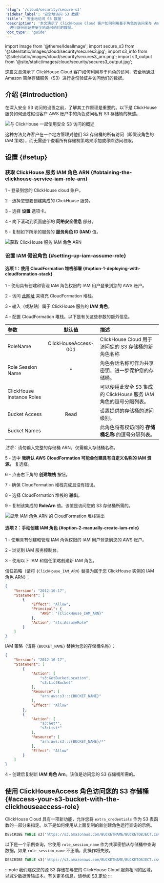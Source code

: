 ```yaml
---
'slug': '/cloud/security/secure-s3'
'sidebar_label': '安全地访问 S3 数据'
'title': '安全地访问 S3 数据'
'description': '本文演示了 ClickHouse Cloud 客户如何利用基于角色的访问来与 Amazon Simple Storage Service(S3)
  进行身份验证并安全地访问他们的数据。'
'doc_type': 'guide'
---
```


import Image from '@theme/IdealImage';
import secure_s3 from '@site/static/images/cloud/security/secures3.jpg';
import s3_info from '@site/static/images/cloud/security/secures3_arn.png';
import s3_output from '@site/static/images/cloud/security/secures3_output.jpg';

这篇文章演示了 ClickHouse Cloud 客户如何利用基于角色的访问，安全地通过 Amazon 简单存储服务（S3）进行身份验证并访问他们的数据。

## 介绍 {#introduction}

在深入安全 S3 访问的设置之前，了解其工作原理是重要的。以下是 ClickHouse 服务如何通过假设客户 AWS 账户中的角色访问私有 S3 存储桶的概述。

<Image img={secure_s3} size="md" alt="与 ClickHouse 一起使用安全 S3 访问的概述"/>

这种方法允许客户在一个地方管理对他们 S3 存储桶的所有访问（即假设角色的 IAM 策略），而无需逐个查看所有存储桶策略来添加或移除访问权限。

## 设置 {#setup}

### 获取 ClickHouse 服务 IAM 角色 ARN {#obtaining-the-clickhouse-service-iam-role-arn}

1 - 登录到您的 ClickHouse cloud 账户。

2 - 选择您想要创建集成的 ClickHouse 服务。

3 - 选择 **设置** 选项卡。

4 - 向下滚动到页面底部的 **网络安全信息** 部分。

5 - 复制如下所示的服务的 **服务角色 ID (IAM)** 值。

<Image img={s3_info} size="lg" alt="获取 ClickHouse 服务 IAM 角色 ARN" border />

### 设置 IAM 假设角色 {#setting-up-iam-assume-role}

#### 选项 1：使用 CloudFormation 堆栈部署 {#option-1-deploying-with-cloudformation-stack}

1 - 使用具有创建和管理 IAM 角色权限的 IAM 用户登录到您的 AWS 账户。

2 - 访问 [此网址](https://us-west-2.console.aws.amazon.com/cloudformation/home?region=us-west-2#/stacks/quickcreate?templateURL=https://s3.us-east-2.amazonaws.com/clickhouse-public-resources.clickhouse.cloud/cf-templates/secure-s3.yaml&stackName=ClickHouseSecureS3) 来填充 CloudFormation 堆栈。

3 - 输入（或粘贴）属于 ClickHouse 服务的 **IAM 角色**。

4 - 配置 CloudFormation 堆栈。以下是有关这些参数的额外信息。

| 参数                     | 默认值               | 描述                                                                                             |
| :---                    |    :----:           | :----                                                                                             |
| RoleName                | ClickHouseAccess-001 | ClickHouse Cloud 用于访问您的 S3 存储桶的新角色名称                                              |
| Role Session Name       |      *              | 角色会话名称可作为共享密钥，进一步保护您的存储桶。                                                |
| ClickHouse Instance Roles|                     | 可以使用此安全 S3 集成的 ClickHouse 服务 IAM 角色的逗号分隔列表。                                |
| Bucket Access           |    Read             | 设置提供的存储桶的访问级别。                                                                      |
| Bucket Names            |                     | 此角色将有权访问的 **存储桶名称** 的逗号分隔列表。                                                |

*注意*：请勿输入完整的存储桶 ARN，仅需输入存储桶名称。

5 - 选中 **我确认 AWS CloudFormation 可能会创建具有自定义名称的 IAM 资源。** 复选框。

6 - 点击右下角的 **创建堆栈** 按钮。

7 - 确保 CloudFormation 堆栈完成且没有错误。

8 - 选择 CloudFormation 堆栈的 **输出**。

9 - 复制该集成的 **RoleArn** 值。该值是访问您的 S3 存储桶所需的。

<Image img={s3_output} size="lg" alt="显示 IAM 角色 ARN 的 CloudFormation 堆栈输出" border />

#### 选项 2：手动创建 IAM 角色 {#option-2-manually-create-iam-role}

1 - 使用具有创建和管理 IAM 角色权限的 IAM 用户登录到您的 AWS 账户。

2 - 浏览到 IAM 服务控制台。

3 - 使用以下 IAM 和信任策略创建新 IAM 角色。

信任策略（请将 `{ClickHouse_IAM_ARN}` 替换为属于您 ClickHouse 实例的 IAM 角色 ARN）：

```json
{
    "Version": "2012-10-17",
    "Statement": [
        {
            "Effect": "Allow",
            "Principal": {
                "AWS": "{ClickHouse_IAM_ARN}"
            },
            "Action": "sts:AssumeRole"
        }
    ]
}
```

IAM 策略（请将 `{BUCKET_NAME}` 替换为您的存储桶名称）：

```json
{
    "Version": "2012-10-17",
    "Statement": [
        {
            "Action": [
                "s3:GetBucketLocation",
                "s3:ListBucket"
            ],
            "Resource": [
                "arn:aws:s3:::{BUCKET_NAME}"
            ],
            "Effect": "Allow"
        },
        {
            "Action": [
                "s3:Get*",
                "s3:List*"
            ],
            "Resource": [
                "arn:aws:s3:::{BUCKET_NAME}/*"
            ],
            "Effect": "Allow"
        }
    ]
}
```

4 - 创建后复制新 **IAM 角色 Arn**。该值是访问您的 S3 存储桶所需的。

## 使用 ClickHouseAccess 角色访问您的 S3 存储桶 {#access-your-s3-bucket-with-the-clickhouseaccess-role}

ClickHouse Cloud 具有一项新功能，允许您将 `extra_credentials` 作为 S3 表函数的一部分来指定。以下是如何使用从上面复制的新创建角色运行查询的示例。

```sql
DESCRIBE TABLE s3('https://s3.amazonaws.com/BUCKETNAME/BUCKETOBJECT.csv','CSVWithNames',extra_credentials(role_arn = 'arn:aws:iam::111111111111:role/ClickHouseAccessRole-001'))
```

以下是一个示例查询，它使用 `role_session_name` 作为共享密钥从存储桶中查询数据。如果 `role_session_name` 不正确，此操作将失败。

```sql
DESCRIBE TABLE s3('https://s3.amazonaws.com/BUCKETNAME/BUCKETOBJECT.csv','CSVWithNames',extra_credentials(role_arn = 'arn:aws:iam::111111111111:role/ClickHouseAccessRole-001', role_session_name = 'secret-role-name'))
```

:::note
我们建议您的源 S3 存储在与您的 ClickHouse Cloud 服务相同的区域，以减少数据传输成本。有关更多信息，请参阅 [S3 定价]( https://aws.amazon.com/s3/pricing/)
:::
